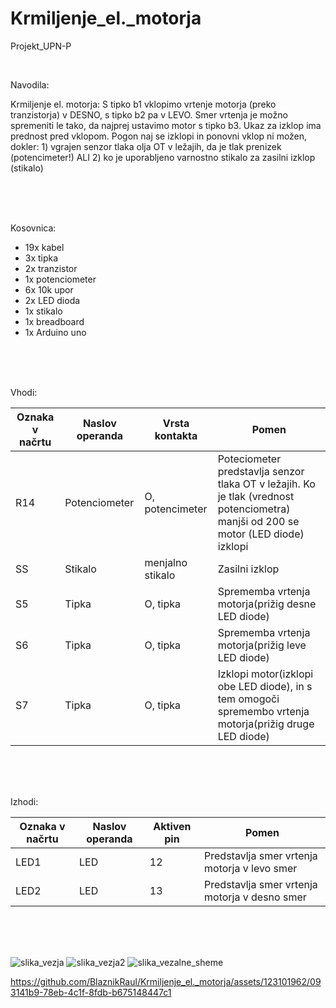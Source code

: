 # Krmiljenje_el._motorja

Projekt_UPN-P

<br>

Navodila:

Krmiljenje el. motorja:  S tipko b1 vklopimo vrtenje motorja (preko tranzistorja) v DESNO, s tipko b2 pa v LEVO. Smer vrtenja je možno spremeniti le tako, da najprej ustavimo motor s tipko b3. Ukaz za izklop ima prednost pred vklopom. Pogon naj se izklopi in ponovni vklop ni možen, dokler: 1) vgrajen senzor tlaka olja OT v ležajih, da je tlak prenizek (potencimeter!) ALI 2) ko je uporabljeno varnostno stikalo za zasilni izklop (stikalo)

<br>
<br>
<br>

Kosovnica:

- 19x kabel
- 3x tipka
- 2x tranzistor
- 1x potenciometer
- 6x 10k upor
- 2x LED dioda
- 1x stikalo
- 1x breadboard
- 1x Arduino uno
  
<br>
<br>
<br>

Vhodi:

| Oznaka v načrtu | Naslov operanda | Vrsta kontakta | Pomen |
| -------- | ------- | -------- | ------- |
| R14 | Potenciometer | O, potencimeter | Poteciometer predstavlja senzor tlaka OT v ležajih. Ko je tlak (vrednost potenciometra) manjši od 200 se motor (LED diode) izklopi  |
| SS | Stikalo | menjalno stikalo | Zasilni izklop |
| S5 | Tipka | O, tipka | Sprememba vrtenja motorja(prižig desne LED diode) |
| S6 | Tipka | O, tipka | Sprememba vrtenja motorja(prižig leve LED diode) |
| S7 | Tipka | O, tipka | Izklopi motor(izklopi obe LED diode), in s tem omogoči spremembo vrtenja motorja(prižig druge LED diode) |

<br>
<br>
<br>

Izhodi:

| Oznaka v načrtu | Naslov operanda | Aktiven pin | Pomen |
| -------- | ------- | -------- | ------- |
| LED1 | LED | 12 | Predstavlja smer vrtenja motorja v levo smer |
| LED2 | LED | 13 | Predstavlja smer vrtenja motorja v desno smer |

<br>
<br>
<br>

![slika_vezja](https://github.com/BlaznikRaul/Krmiljenje_el._motorja/assets/123101962/d691db58-45a7-4ba8-96cb-408c0f7235e8)
![slika_vezja2](https://github.com/BlaznikRaul/Krmiljenje_el._motorja/assets/123101962/0d312ee9-71a2-4f2a-b46d-57aaaf9c4779)
![slika_vezalne_sheme](https://github.com/BlaznikRaul/Krmiljenje_el._motorja/assets/123101962/16cbc23f-e291-4fcd-aee6-986103c7efb8)


https://github.com/BlaznikRaul/Krmiljenje_el._motorja/assets/123101962/093141b9-78eb-4c1f-8fdb-b675148447c1




